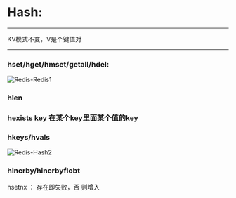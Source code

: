# Hash:

******

KV模式不变，V是个键值对

******

### hset/hget/hmset/getall/hdel:

![Redis-Redis1](D:\Boke\Databases\Nosql\Redis\Basic\Redis-Hash1.png)

### hlen

### hexists key 在某个key里面某个值的key

### hkeys/hvals

![Redis-Hash2](D:\Boke\Databases\Nosql\Redis\Basic\Redis-Hash2.png)

### hincrby/hincrbyflobt

hsetnx ： 存在即失败，否 则增入